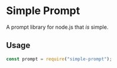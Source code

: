 # Simple Prompt

A prompt library for node.js that *is* simple.

## Usage

```js
const prompt = require("simple-prompt");


```